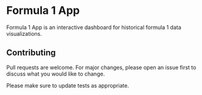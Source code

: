 # Formula 1 App

Formula 1 App is an interactive dashboard for historical formula 1 data visualizations.



## Contributing

Pull requests are welcome. For major changes, please open an issue first
to discuss what you would like to change.

Please make sure to update tests as appropriate.